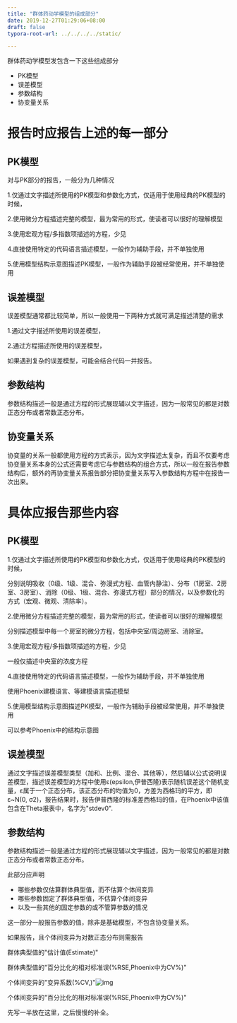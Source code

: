 ```yaml
---
title: "群体药动学模型的组成部分"
date: 2019-12-27T01:29:06+08:00
draft: false
typora-root-url: ../../../../static/

---
```


群体药动学模型发包含一下这些组成部分

- PK模型
- 误差模型
- 参数结构
- 协变量关系

 

# 报告时应报告上述的每一部分

## PK模型

对与PK部分的报告，一般分为几种情况

1.仅通过文字描述所使用的PK模型和参数化方式，仅适用于使用经典的PK模型的时候，

2.使用微分方程描述完整的模型，最为常用的形式，使读者可以很好的理解模型

3.使用宏观方程/多指数项描述的方程，少见

4.直接使用特定的代码语言描述模型，一般作为辅助手段，并不单独使用

5.使用模型结构示意图描述PK模型，一般作为辅助手段被经常使用，并不单独使用

 

## 误差模型

误差模型通常都比较简单，所以一般使用一下两种方式就可满足描述清楚的需求

1.通过文字描述所使用的误差模型，

2.通过方程描述所使用的误差模型，

如果遇到复杂的误差模型，可能会结合代码一并报告。

 

## 参数结构

参数结构描述一般是通过方程的形式展现辅以文字描述，因为一般常见的都是对数正态分布或者常数正态分布。

 

## 协变量关系

协变量的关系一般都使用方程的方式表示，因为文字描述太复杂，而且不仅要考虑协变量关系本身的公式还需要考虑它与参数结构的组合方式，所以一般在报告参数结构后，额外的再协变量关系报告部分把协变量关系写入参数结构方程中在报告一次出来。

 

# 具体应报告那些内容

## PK模型

1.仅通过文字描述所使用的PK模型和参数化方式，仅适用于使用经典的PK模型的时候，

分别说明吸收（0级、1级、混合、弥漫式方程、血管内静注）、分布（1房室、2房室、3房室）、消除（0级、1级、混合、弥漫式方程）部分的情况，以及参数化的方式（宏观、微观、清除率）。

 

2.使用微分方程描述完整的模型，最为常用的形式，使读者可以很好的理解模型

分别描述模型中每一个房室的微分方程，包括中央室/周边房室、消除室。

 

3.使用宏观方程/多指数项描述的方程，少见

一般仅描述中央室的浓度方程

 

4.直接使用特定的代码语言描述模型，一般作为辅助手段，并不单独使用

使用Phoenix建模语言、等建模语言描述模型

 

5.使用模型结构示意图描述PK模型，一般作为辅助手段被经常使用，并不单独使用

可以参考Phoenix中的结构示意图

 

## 误差模型

通过文字描述误差模型类型（加和、比例、混合、其他等），然后辅以公式说明误差模型，描述误差模型的方程中使用ε(epsilon,伊普西隆)表示随机误差这个随机变量，ε属于一个正态分布，该正态分布的均值为0，方差为西格玛的平方，即ε~N(0, σ2)，报告结果时，报告伊普西隆的标准差西格玛的值，在Phoenix中该值包含在Theta报表中，名字为"stdev0".

 

## 参数结构

参数结构描述一般是通过方程的形式展现辅以文字描述，因为一般常见的都是对数正态分布或者常数正态分布。

此部分应声明

- 哪些参数仅估算群体典型值，而不估算个体间变异
- 哪些参数固定了群体典型值，不估算个体间变异
- 以及一些其他的固定参数的或不管算参数的情况

这一部分一般报告参数的值，除非是基础模型，不包含协变量关系。

如果报告，且个体间变异为对数正态分布则需报告

群体典型值的"估计值(Estimate)"

群体典型值的"百分比化的相对标准误(%RSE,Phoenix中为CV%)"

个体间变异的"变异系数(%CV,)"![img](/images/群体药动学模型的组成部分/clip_image001.png)

个体间变异的"百分比化的相对标准误(%RSE,Phoenix中为CV%)" 



先写一半放在这里，之后慢慢的补全。